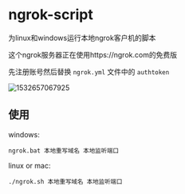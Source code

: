 # ngrok-script
为linux和windows运行本地ngrok客户机的脚本 

这个ngrok服务器正在使用https://ngrok.com的免费版 

先注册账号然后替换 `ngrok.yml` 文件中的 `authtoken`  

![1532657067925](C:\Users\ADMINI~1\AppData\Local\Temp\1532657067925.png)

## 使用

windows:

```
ngrok.bat 本地重写域名 本地监听端口
```

linux or mac:

```
./ngrok.sh 本地重写域名 本地监听端口
```

